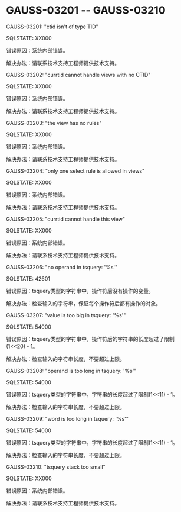 # GAUSS-03201 -- GAUSS-03210

GAUSS-03201: "ctid isn't of type TID"

SQLSTATE: XX000

错误原因：系统内部错误。

解决办法：请联系技术支持工程师提供技术支持。

GAUSS-03202: "currtid cannot handle views with no CTID"

SQLSTATE: XX000

错误原因：系统内部错误。

解决办法：请联系技术支持工程师提供技术支持。

GAUSS-03203: "the view has no rules"

SQLSTATE: XX000

错误原因：系统内部错误。

解决办法：请联系技术支持工程师提供技术支持。

GAUSS-03204: "only one select rule is allowed in views"

SQLSTATE: XX000

错误原因：系统内部错误。

解决办法：请联系技术支持工程师提供技术支持。

GAUSS-03205: "currtid cannot handle this view"

SQLSTATE: XX000

错误原因：系统内部错误。

解决办法：请联系技术支持工程师提供技术支持。

GAUSS-03206: "no operand in tsquery: '%s'"

SQLSTATE: 42601

错误原因：tsquery类型的字符串中，操作符后没有操作的变量。

解决办法：检查输入的字符串，保证每个操作符后都有操作的对象。

GAUSS-03207: "value is too big in tsquery: '%s'"

SQLSTATE: 54000

错误原因：tsquery类型的字符串中，操作符后的字符串的长度超过了限制\(1<<20\) - 1。

解决办法：检查输入的字符串长度，不要超过上限。

GAUSS-03208: "operand is too long in tsquery: '%s'"

SQLSTATE: 54000

错误原因：tsquery类型的字符串中，字符串的长度超过了限制\(1<<11\) - 1。

解决办法：检查输入的字符串长度，不要超过上限。

GAUSS-03209: "word is too long in tsquery: '%s'"

SQLSTATE: 54000

错误原因：tsquery类型的字符串中，字符串的长度超过了限制\(1<<11\) - 1。

解决办法：检查输入的字符串长度，不要超过上限。

GAUSS-03210: "tsquery stack too small"

SQLSTATE: XX000

错误原因：系统内部错误。

解决办法：请联系技术支持工程师提供技术支持。

